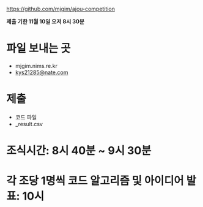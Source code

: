 https://github.com/mjgim/ajou-competition

**제출 기한 11월 10일 오저 8시 30분**

# 파일 보내는 곳
- mjgim.nims.re.kr
- kys21285@nate.com

# 제출
- 코드 파일
- _result.csv

# 조식시간: 8시 40분 ~ 9시 30분
# 각 조당 1명씩 코드 알고리즘 및 아이디어 발표: 10시
